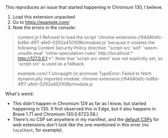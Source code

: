 This reproduces an issue that started happening in Chromium 130, I believe.

1. Load this extension unpacked
2. Go to https://example.com/
3. Note the errors in the console:

> content.js:1 Refused to load the script 'chrome-extension://94d40efc-bd8d-4ff7-afe0-0292a450109b/module.js' because it violates the following Content Security Policy directive: "script-src 'self' 'wasm-unsafe-eval' 'inline-speculation-rules' http://localhost:* http://127.0.0.1:*". Note that 'script-src-elem' was not explicitly set, so 'script-src' is used as a fallback.
>
> example.com/:1 Uncaught (in promise) TypeError: Failed to fetch dynamically imported module: chrome-extension://94d40efc-bd8d-4ff7-afe0-0292a450109b/module.js

What's weird:

* This didn't happen in Chromium 129 as far as I know, but started happening in 130. (I first observed this in Edge, but it also happens in Brave 1.71 and Chromium 130.0.6723.58.)
* There's no CSP set anywhere in my manifest, and the [default CSPs](https://developer.chrome.com/docs/extensions/reference/manifest/content-security-policy#default_policy) for web extensions don't look like the one mentioned in this error (no `localhost`, for example).
